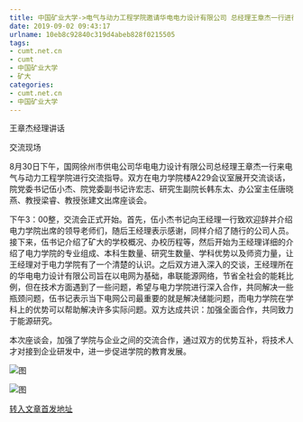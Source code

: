```yaml
---
title: 中国矿业大学->电气与动力工程学院邀请华电电力设计有限公司 总经理王章杰一行进行交流指导 | cumt.net.cn
date: 2019-09-02 09:43:17
urlname: 10eb8c92840c319d4abeb828f0215505
tags: 
- cumt.net.cn
- cumt
- 中国矿业大学
- 矿大
categories:
- cumt.net.cn
- 中国矿业大学
---
```



王章杰经理讲话

交流现场

8月30日下午，国网徐州市供电公司华电电力设计有限公司总经理王章杰一行来电气与动力工程学院进行交流指导。双方在电力学院楼A229会议室展开交流谈话，院党委书记伍小杰、院党委副书记许宏志、研究生副院长韩东太、办公室主任唐晓燕、教授梁睿、教授张建文出席座谈会。

下午3：00整，交流会正式开始。首先，伍小杰书记向王经理一行致欢迎辞并介绍电力学院出席的领导老师们，随后王经理表示感谢，同样介绍了随行的公司人员。接下来，伍书记介绍了矿大的学校概况、办校历程等，然后开始为王经理详细的介绍了电力学院的专业组成、本科生数量、研究生数量、学科优势以及师资力量，让王经理对于电力学院有了一个清楚的认识。之后双方进入深入的交谈，王经理所在的华电电力设计有限公司旨在以电网为基础，串联能源网络，节省全社会的能耗比例，但在技术方面遇到了一些问题，希望与电力学院进行深入合作，共同解决一些瓶颈问题，伍书记表示当下电网公司最重要的就是解决储能问题，而电力学院在学科上的优势可以帮助解决许多实际问题。双方达成共识：加强全面合作，共同致力于能源研究。

本次座谈会，加强了学院与企业之间的交流合作，通过双方的优势互补，将技术人才对接到企业研发中，进一步促进学院的教育发展。



![图](http://xwzx.cumt.edu.cn/_upload/article/images/cc/50/20397e7449669d25daf04662eb45/3928170a-e031-4e8b-af52-926f81d7ea45.jpg)

![图](http://xwzx.cumt.edu.cn/_upload/article/images/cc/50/20397e7449669d25daf04662eb45/b3fafb75-f417-400e-a402-c19c5d68a810.jpg)

[转入文章首发地址](http://xwzx.cumt.edu.cn/34/98/c523a537752/page.htm)